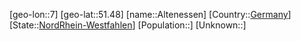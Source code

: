 ﻿---
location: [51.48,7]
type: City
tags:
- geo/City


SpocWebEntityId: 28775
isDeleted: false
confidential: public

---
[geo-lon::7]
[geo-lat::51.48]
[name::Altenessen]
[Country::[Germany](geo/Continent/Europe/Germany.md)]
[State::[NordRhein-Westfahlen](NordRhein-Westfahlen)]
[Population::]
[Unknown::]

